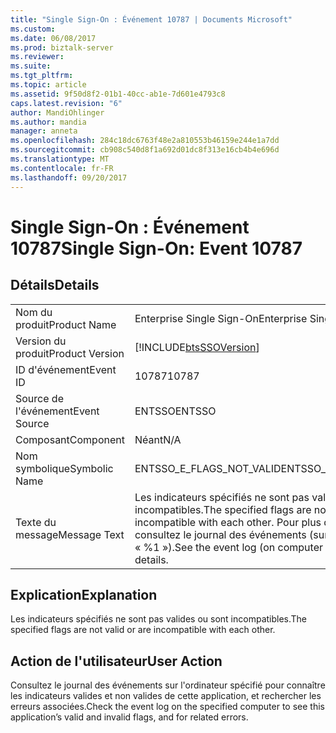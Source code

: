 ```yaml
---
title: "Single Sign-On : Événement 10787 | Documents Microsoft"
ms.custom: 
ms.date: 06/08/2017
ms.prod: biztalk-server
ms.reviewer: 
ms.suite: 
ms.tgt_pltfrm: 
ms.topic: article
ms.assetid: 9f50d8f2-01b1-40cc-ab1e-7d601e4793c8
caps.latest.revision: "6"
author: MandiOhlinger
ms.author: mandia
manager: anneta
ms.openlocfilehash: 284c18dc6763f48e2a810553b46159e244e1a7dd
ms.sourcegitcommit: cb908c540d8f1a692d01dc8f313e16cb4b4e696d
ms.translationtype: MT
ms.contentlocale: fr-FR
ms.lasthandoff: 09/20/2017
---
```

# <a name="single-sign-on-event-10787"></a><span data-ttu-id="93662-102">Single Sign-On : Événement 10787</span><span class="sxs-lookup"><span data-stu-id="93662-102">Single Sign-On: Event 10787</span></span>
## <a name="details"></a><span data-ttu-id="93662-103">Détails</span><span class="sxs-lookup"><span data-stu-id="93662-103">Details</span></span>  
  
|||  
|-|-|  
|<span data-ttu-id="93662-104">Nom du produit</span><span class="sxs-lookup"><span data-stu-id="93662-104">Product Name</span></span>|<span data-ttu-id="93662-105">Enterprise Single Sign-On</span><span class="sxs-lookup"><span data-stu-id="93662-105">Enterprise Single Sign-On</span></span>|  
|<span data-ttu-id="93662-106">Version du produit</span><span class="sxs-lookup"><span data-stu-id="93662-106">Product Version</span></span>|[!INCLUDE[btsSSOVersion](../includes/btsssoversion-md.md)]|  
|<span data-ttu-id="93662-107">ID d'événement</span><span class="sxs-lookup"><span data-stu-id="93662-107">Event ID</span></span>|<span data-ttu-id="93662-108">10787</span><span class="sxs-lookup"><span data-stu-id="93662-108">10787</span></span>|  
|<span data-ttu-id="93662-109">Source de l'événement</span><span class="sxs-lookup"><span data-stu-id="93662-109">Event Source</span></span>|<span data-ttu-id="93662-110">ENTSSO</span><span class="sxs-lookup"><span data-stu-id="93662-110">ENTSSO</span></span>|  
|<span data-ttu-id="93662-111">Composant</span><span class="sxs-lookup"><span data-stu-id="93662-111">Component</span></span>|<span data-ttu-id="93662-112">Néant</span><span class="sxs-lookup"><span data-stu-id="93662-112">N/A</span></span>|  
|<span data-ttu-id="93662-113">Nom symbolique</span><span class="sxs-lookup"><span data-stu-id="93662-113">Symbolic Name</span></span>|<span data-ttu-id="93662-114">ENTSSO_E_FLAGS_NOT_VALID</span><span class="sxs-lookup"><span data-stu-id="93662-114">ENTSSO_E_FLAGS_NOT_VALID</span></span>|  
|<span data-ttu-id="93662-115">Texte du message</span><span class="sxs-lookup"><span data-stu-id="93662-115">Message Text</span></span>|<span data-ttu-id="93662-116">Les indicateurs spécifiés ne sont pas valides ou sont incompatibles.</span><span class="sxs-lookup"><span data-stu-id="93662-116">The specified flags are not valid or are incompatible with each other.</span></span> <span data-ttu-id="93662-117">Pour plus d'informations, consultez le journal des événements (sur l'ordinateur « %1 »).</span><span class="sxs-lookup"><span data-stu-id="93662-117">See the event log (on computer ‘%1’) for more details.</span></span>|  
  
## <a name="explanation"></a><span data-ttu-id="93662-118">Explication</span><span class="sxs-lookup"><span data-stu-id="93662-118">Explanation</span></span>  
 <span data-ttu-id="93662-119">Les indicateurs spécifiés ne sont pas valides ou sont incompatibles.</span><span class="sxs-lookup"><span data-stu-id="93662-119">The specified flags are not valid or are incompatible with each other.</span></span>  
  
## <a name="user-action"></a><span data-ttu-id="93662-120">Action de l'utilisateur</span><span class="sxs-lookup"><span data-stu-id="93662-120">User Action</span></span>  
 <span data-ttu-id="93662-121">Consultez le journal des événements sur l'ordinateur spécifié pour connaître les indicateurs valides et non valides de cette application, et rechercher les erreurs associées.</span><span class="sxs-lookup"><span data-stu-id="93662-121">Check the event log on the specified computer to see this application’s valid and invalid flags, and for related errors.</span></span>